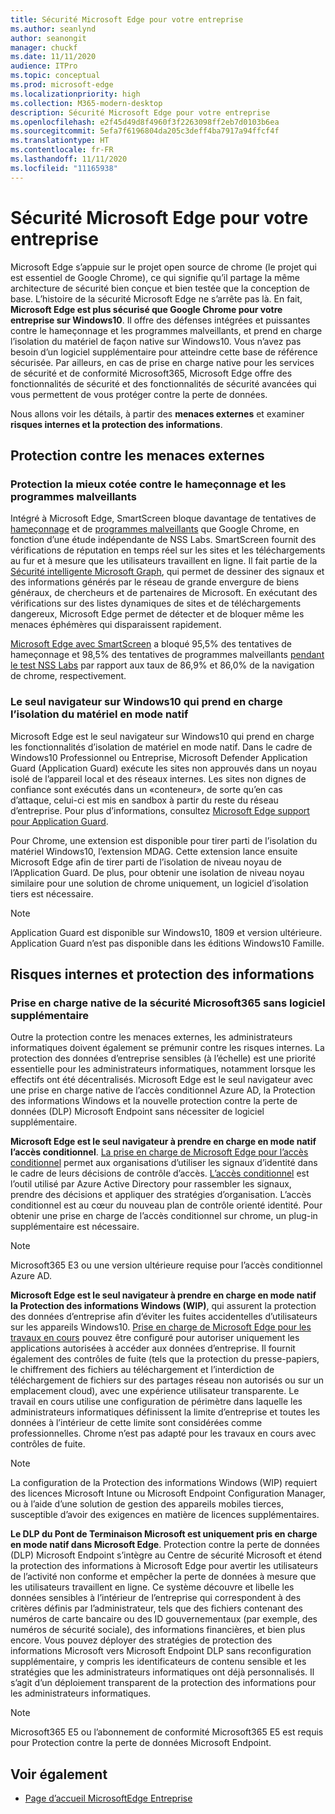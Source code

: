 ```yaml
---
title: Sécurité Microsoft Edge pour votre entreprise
ms.author: seanlynd
author: seanongit
manager: chuckf
ms.date: 11/11/2020
audience: ITPro
ms.topic: conceptual
ms.prod: microsoft-edge
ms.localizationpriority: high
ms.collection: M365-modern-desktop
description: Sécurité Microsoft Edge pour votre entreprise
ms.openlocfilehash: e2f45d49d8f4960f3f2263098ff2eb7d0103b6ea
ms.sourcegitcommit: 5efa7f6196804da205c3deff4ba7917a94ffcf4f
ms.translationtype: HT
ms.contentlocale: fr-FR
ms.lasthandoff: 11/11/2020
ms.locfileid: "11165938"
---
```

# Sécurité Microsoft Edge pour votre entreprise

Microsoft Edge s’appuie sur le projet open source de chrome (le projet qui est essentiel de Google Chrome), ce qui signifie qu’il partage la même architecture de sécurité bien conçue et bien testée que la conception de base. L’histoire de la sécurité Microsoft Edge ne s’arrête pas là. En fait, **Microsoft Edge est plus sécurisé que Google Chrome pour votre entreprise sur Windows10**. Il offre des défenses intégrées et puissantes contre le hameçonnage et les programmes malveillants, et prend en charge l’isolation du matériel de façon native sur Windows10. Vous n’avez pas besoin d’un logiciel supplémentaire pour atteindre cette base de référence sécurisée. Par ailleurs, en cas de prise en charge native pour les services de sécurité et de conformité Microsoft365, Microsoft Edge offre des fonctionnalités de sécurité et des fonctionnalités de sécurité avancées qui vous permettent de vous protéger contre la perte de données.

Nous allons voir les détails, à partir des **menaces externes** et examiner **risques internes et la protection des informations**.

## Protection contre les menaces externes

### Protection la mieux cotée contre le hameçonnage et les programmes malveillants

Intégré à Microsoft Edge, SmartScreen bloque davantage de tentatives de [hameçonnage](https://edgeconsumerproduction.blob.core.windows.net/hostingdocs/NSS_Labs_Browser_Phishing_Report_Q2_2020.pdf) et de [programmes malveillants](https://edgeconsumerproduction.blob.core.windows.net/hostingdocs/NSS_Labs_Browser_Malware_Report_Q2_2020.pdf) que Google Chrome, en fonction d’une étude indépendante de NSS Labs. SmartScreen fournit des vérifications de réputation en temps réel sur les sites et les téléchargements au fur et à mesure que les utilisateurs travaillent en ligne. Il fait partie de la [Sécurité intelligente Microsoft Graph](https://www.microsoft.com/microsoft-365/windows/intelligent-security), qui permet de dessiner des signaux et des informations générés par le réseau de grande envergure de biens généraux, de chercheurs et de partenaires de Microsoft. En exécutant des vérifications sur des listes dynamiques de sites et de téléchargements dangereux, Microsoft Edge permet de détecter et de bloquer même les menaces éphémères qui disparaissent rapidement.  

[Microsoft Edge avec SmartScreen](https://docs.microsoft.com//DeployEdge/microsoft-edge-security-smartscreen) a bloqué 95,5% des tentatives de hameçonnage et 98,5% des tentatives de programmes malveillants [pendant le test NSS Labs](https://www.nsslabs.com/tested-technologies/web-browser-security-wbs/) par rapport aux taux de 86,9% et 86,0% de la navigation de chrome, respectivement.

### Le seul navigateur sur Windows10 qui prend en charge l’isolation du matériel en mode natif

Microsoft Edge est le seul navigateur sur Windows10 qui prend en charge les fonctionnalités d’isolation de matériel en mode natif. Dans le cadre de Windows10 Professionnel ou Entreprise, Microsoft Defender Application Guard (Application Guard) exécute les sites non approuvés dans un noyau isolé de l’appareil local et des réseaux internes. Les sites non dignes de confiance sont exécutés dans un «conteneur», de sorte qu’en cas d’attaque, celui-ci est mis en sandbox à partir du reste du réseau d’entreprise. Pour plus d’informations, consultez [Microsoft Edge support pour Application Guard](https://docs.microsoft.com/DeployEdge/microsoft-edge-security-windows-defender-application-guard).

Pour Chrome, une extension est disponible pour tirer parti de l’isolation du matériel Windows10, l’extension MDAG. Cette extension lance ensuite Microsoft Edge afin de tirer parti de l’isolation de niveau noyau de l’Application Guard. De plus, pour obtenir une isolation de niveau noyau similaire pour une solution de chrome uniquement, un logiciel d’isolation tiers est nécessaire.

> [!NOTE]
> Application Guard est disponible sur Windows10, 1809 et version ultérieure. Application Guard n’est pas disponible dans les éditions Windows10 Famille.

## Risques internes et protection des informations

### Prise en charge native de la sécurité Microsoft365 sans logiciel supplémentaire

Outre la protection contre les menaces externes, les administrateurs informatiques doivent également se prémunir contre les risques internes. La protection des données d’entreprise sensibles (à l’échelle) est une priorité essentielle pour les administrateurs informatiques, notamment lorsque les effectifs ont été décentralisés. Microsoft Edge est le seul navigateur avec une prise en charge native de l’accès conditionnel Azure AD, la Protection des informations Windows et la nouvelle protection contre la perte de données (DLP) Microsoft Endpoint sans nécessiter de logiciel supplémentaire.

**Microsoft Edge est le seul navigateur à prendre en charge en mode natif l’accès conditionnel**. [La prise en charge de Microsoft Edge pour l’accès conditionnel](ms-edge-security-conditional-access.md) permet aux organisations d’utiliser les signaux d’identité dans le cadre de leurs décisions de contrôle d’accès. [L’accès conditionnel](https://docs.microsoft.com/azure/active-directory/conditional-access/overview) est l’outil utilisé par Azure Active Directory pour rassembler les signaux, prendre des décisions et appliquer des stratégies d’organisation. L’accès conditionnel est au cœur du nouveau plan de contrôle orienté identité. Pour obtenir une prise en charge de l’accès conditionnel sur chrome, un plug-in supplémentaire est nécessaire.

> [!NOTE]
> Microsoft365 E3 ou une version ultérieure requise pour l’accès conditionnel Azure AD.

**Microsoft Edge est le seul navigateur à prendre en charge en mode natif la Protection des informations Windows (WIP)**, qui assurent la protection des données d’entreprise afin d’éviter les fuites accidentelles d’utilisateurs sur les appareils Windows10. [Prise en charge de Microsoft Edge pour les travaux en cours](https://docs.microsoft.com/DeployEdge/microsoft-edge-security-windows-information-protection) pouvez être configuré pour autoriser uniquement les applications autorisées à accéder aux données d’entreprise. Il fournit également des contrôles de fuite (tels que la protection du presse-papiers, le chiffrement des fichiers au téléchargement et l’interdiction de téléchargement de fichiers sur des partages réseau non autorisés ou sur un emplacement cloud), avec une expérience utilisateur transparente. Le travail en cours utilise une configuration de périmètre dans laquelle les administrateurs informatiques définissent la limite d’entreprise et toutes les données à l’intérieur de cette limite sont considérées comme professionnelles. Chrome n’est pas adapté pour les travaux en cours avec contrôles de fuite.

> [!NOTE]
> La configuration de la Protection des informations Windows (WIP) requiert des licences Microsoft Intune ou Microsoft Endpoint Configuration Manager, ou à l’aide d’une solution de gestion des appareils mobiles tierces, susceptible d’avoir des exigences en matière de licences supplémentaires.

**Le DLP du Pont de Terminaison Microsoft est uniquement pris en charge en mode natif dans Microsoft Edge**. Protection contre la perte de données (DLP) Microsoft Endpoint s’intègre au Centre de sécurité Microsoft et étend la protection des informations à Microsoft Edge pour avertir les utilisateurs de l’activité non conforme et empêcher la perte de données à mesure que les utilisateurs travaillent en ligne. Ce système découvre et libelle les données sensibles à l’intérieur de l’entreprise qui correspondent à des critères définis par l’administrateur, tels que des fichiers contenant des numéros de carte bancaire ou des ID gouvernementaux (par exemple, des numéros de sécurité sociale), des informations financières, et bien plus encore. Vous pouvez déployer des stratégies de protection des informations Microsoft vers Microsoft Endpoint DLP sans reconfiguration supplémentaire, y compris les identificateurs de contenu sensible et les stratégies que les administrateurs informatiques ont déjà personnalisés. Il s’agit d’un déploiement transparent de la protection des informations pour les administrateurs informatiques.

> [!NOTE]
> Microsoft365 E5 ou l’abonnement de conformité Microsoft365 E5 est requis pour Protection contre la perte de données Microsoft Endpoint.

## Voir également

- [Page d’accueil MicrosoftEdge Entreprise](https://aka.ms/EdgeEnterprise)
